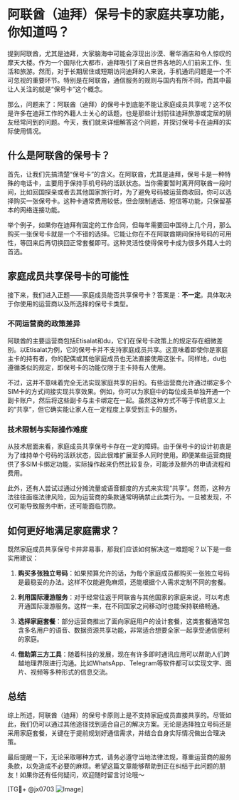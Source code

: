 # 阿联酋（迪拜）保号卡的家庭共享功能，你知道吗？

提到阿联酋，尤其是迪拜，大家脑海中可能会浮现出沙漠、奢华酒店和令人惊叹的摩天大楼。作为一个国际化大都市，迪拜吸引了来自世界各地的人们前来工作、生活和旅游。然而，对于长期居住或短期访问迪拜的人来说，手机通讯问题是一个不可忽视的重要环节。特别是在阿联酋，通信服务的规则与国内有所不同，而其中最让人关注的就是“保号卡”这个概念。

那么，问题来了：阿联酋（迪拜）的保号卡到底能不能让家庭成员共享呢？这不仅是许多在迪拜工作的外籍人士关心的话题，也是那些计划前往迪拜旅游或定居的朋友经常问到的问题。今天，我们就来详细解答这个问题，并探讨保号卡在迪拜的实际使用情况。

## 什么是阿联酋的保号卡？

首先，让我们先搞清楚“保号卡”的含义。在阿联酋，尤其是迪拜，保号卡是一种特殊的电话卡，主要用于保持手机号码的活跃状态。当你需要暂时离开阿联酋一段时间，比如回国探亲或者去其他国家旅行时，为了避免号码被运营商收回，你可以选择购买一张保号卡。这种卡通常费用较低，但会限制通话、短信等功能，只保留基本的网络连接功能。

举个例子，如果你在迪拜有固定的工作合同，但每年需要回中国待上几个月，那么购买一张保号卡就是一个不错的选择。它能让你在不在阿联酋期间保持号码的可用性，等回来后再切换回正常套餐即可。这种灵活性使得保号卡成为很多外籍人士的首选。

## 家庭成员共享保号卡的可能性

接下来，我们进入正题——家庭成员能否共享保号卡？答案是：**不一定**。具体取决于你使用的运营商以及所选择的保号卡类型。

### 不同运营商的政策差异

阿联酋的主要运营商包括Etisalat和du，它们在保号卡政策上的规定存在细微差别。以Etisalat为例，它的保号卡并不支持家庭成员共享。这意味着即使你是家庭主卡的持有者，你的配偶或其他家庭成员也无法直接使用这张卡。同样地，du也遵循类似的规定，即保号卡的功能仅限于主卡持有人使用。

不过，这并不意味着完全无法实现家庭共享的目的。有些运营商允许通过绑定多个SIM卡的方式间接实现共享效果。例如，你可以为家庭中的每位成员单独开通一个副卡账户，然后将这些副卡与主卡绑定在一起。虽然这种方式不等于传统意义上的“共享”，但它确实能让家人在一定程度上享受到主卡的服务。

### 技术限制与实际操作难度

从技术层面来看，家庭成员共享保号卡存在一定的障碍。由于保号卡的设计初衷是为了维持单个号码的活跃状态，因此很难扩展至多人同时使用。即便某些运营商提供了多SIM卡绑定功能，实际操作起来仍然比较复杂，可能涉及额外的申请流程和费用。

此外，还有人尝试过通过分摊流量或语音额度的方式来实现“共享”。然而，这种方法往往面临法律风险，因为运营商的条款通常明确禁止此类行为。一旦被发现，不仅可能导致服务中断，还可能面临罚款。

## 如何更好地满足家庭需求？

既然家庭成员共享保号卡并非易事，那我们应该如何解决这一难题呢？以下是一些实用建议：

1. **购买多张独立号码**：如果预算允许的话，为每个家庭成员都购买一张独立号码是最稳妥的办法。这样不仅能避免麻烦，还能根据个人需求定制不同的套餐。
   
2. **利用国际漫游服务**：对于经常往返于阿联酋与其他国家的家庭来说，可以考虑开通国际漫游服务。这样一来，在不同国家之间移动时也能保持联络畅通。

3. **选择家庭套餐**：部分运营商推出了面向家庭用户的设计套餐，这类套餐通常包含多名用户的语音、数据资源共享功能，非常适合想要全家一起享受通信便利的家庭。

4. **借助第三方工具**：随着科技的发展，现在有许多即时通讯应用可以帮助人们跨越地理界限进行沟通。比如WhatsApp、Telegram等软件都可以实现文字、图片、视频等多种形式的信息交流。

## 总结

综上所述，阿联酋（迪拜）的保号卡原则上是不支持家庭成员直接共享的。尽管如此，我们仍可以通过其他途径找到适合自己的解决方案。无论是选择独立号码还是采用家庭套餐，关键在于提前规划好通信需求，并结合自身实际情况做出合理决策。

最后提醒一下，无论采取哪种方式，请务必遵守当地法律法规，尊重运营商的服务条款，以免造成不必要的麻烦。希望这篇文章能够帮助到正在纠结于此问题的朋友！如果你还有任何疑问，欢迎随时留言讨论哦～

[TG💪+ @jx0703 ![Image](https://github.com/user-attachments/assets/dbca1d08-cadb-493c-b0ec-ad6f7a83f270)]